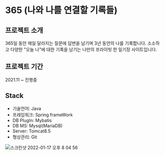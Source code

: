 # 365 (나와 나를 연결할 기록들)

## 프로젝트 소개
365일 동안 매일 달라지는 질문에 답변을 남기며 3년 동안의 나를 기록합니다.
소소하고 다양한 "오늘 나"에 대한 기록을 남기는 나만의 프라이빗 한 일기장 사이트입니다.

## 프로젝트 기간
2021.11 ~ 진행중

## Stack
- 기술언어: Java
- 프레임워크: Spring frameWork
- DB PlugIn: Mybatis
- DB MS: Mysql(MariaDB)
- Server: Tomcat8.5
- 형상관리: Git


![스크린샷 2022-01-17 오후 8 04 56](https://user-images.githubusercontent.com/73099980/149758596-9959e13b-93cc-4daa-a39e-a1d7b6e208e9.png)
